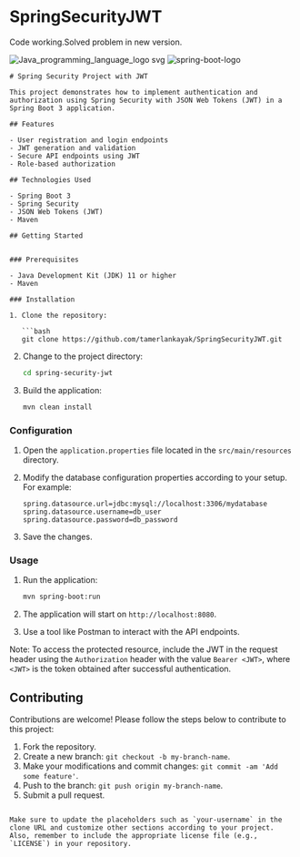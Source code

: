 # SpringSecurityJWT

Code working.Solved problem in new version.  


![Java_programming_language_logo svg](https://user-images.githubusercontent.com/29164777/226428545-6b06f2e2-99e3-40d9-a6d1-090e2ee94a70.png)
![spring-boot-logo](https://user-images.githubusercontent.com/29164777/226428408-b959b38d-1dc5-4bf7-b5ea-9e7c2932de2e.png)


```
# Spring Security Project with JWT

This project demonstrates how to implement authentication and authorization using Spring Security with JSON Web Tokens (JWT) in a Spring Boot 3 application.

## Features

- User registration and login endpoints
- JWT generation and validation
- Secure API endpoints using JWT
- Role-based authorization

## Technologies Used

- Spring Boot 3
- Spring Security
- JSON Web Tokens (JWT)
- Maven

## Getting Started


### Prerequisites

- Java Development Kit (JDK) 11 or higher
- Maven

### Installation

1. Clone the repository:

   ```bash
   git clone https://github.com/tamerlankayak/SpringSecurityJWT.git
   ```

2. Change to the project directory:

   ```bash
   cd spring-security-jwt
   ```

3. Build the application:
 
   ```bash
   mvn clean install
   ```

### Configuration

1. Open the `application.properties` file located in the `src/main/resources` directory.

2. Modify the database configuration properties according to your setup. For example:

   ```
   spring.datasource.url=jdbc:mysql://localhost:3306/mydatabase
   spring.datasource.username=db_user
   spring.datasource.password=db_password
   ```

3. Save the changes.

### Usage

1. Run the application:

   ```bash
   mvn spring-boot:run
   ```

2. The application will start on `http://localhost:8080`.

3. Use a tool like Postman to interact with the API endpoints.


Note: To access the protected resource, include the JWT in the request header using the `Authorization` header with the value `Bearer <JWT>`, where `<JWT>` is the token obtained after successful authentication.

## Contributing

Contributions are welcome! Please follow the steps below to contribute to this project:

1. Fork the repository.
2. Create a new branch: `git checkout -b my-branch-name`.
3. Make your modifications and commit changes: `git commit -am 'Add some feature'`.
4. Push to the branch: `git push origin my-branch-name`.
5. Submit a pull request.


```

Make sure to update the placeholders such as `your-username` in the clone URL and customize other sections according to your project. Also, remember to include the appropriate license file (e.g., `LICENSE`) in your repository.
